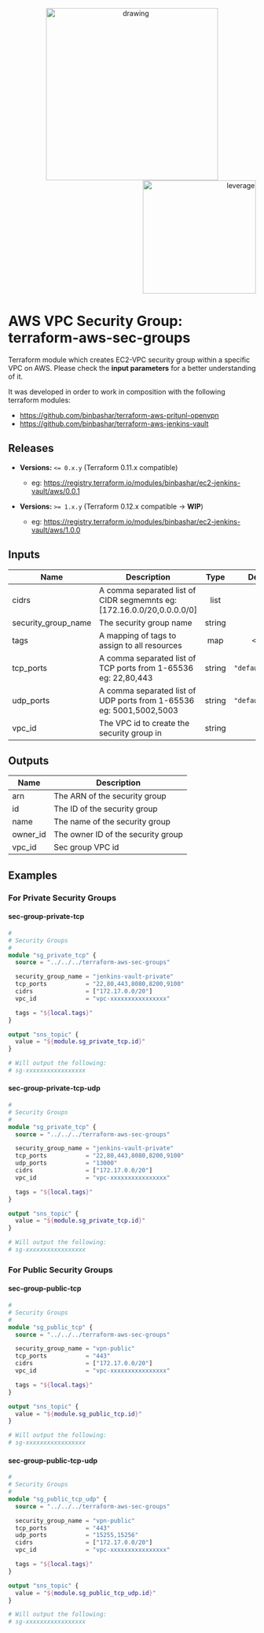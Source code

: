 <div align="center">
    <img src="https://binbashar.github.io/terraform-aws-sec-groups/figures/binbash.png" alt="drawing" width="350"/>
</div>
<div align="right">
  <img src="https://binbashar.github.io/terraform-aws-sec-groups/figures/binbash-leverage-terraform.png" alt="leverage" width="230"/>
</div>

# AWS VPC Security Group: terraform-aws-sec-groups

Terraform module which creates EC2-VPC security group within a specific VPC on AWS.
Please check the **input parameters** for a better understanding of it.

It was developed in order to work in composition with the following terraform modules:
- https://github.com/binbashar/terraform-aws-pritunl-openvpn
- https://github.com/binbashar/terraform-aws-jenkins-vault

## Releases
- **Versions:** `<= 0.x.y` (Terraform 0.11.x compatible)
    - eg: https://registry.terraform.io/modules/binbashar/ec2-jenkins-vault/aws/0.0.1

- **Versions:** `>= 1.x.y` (Terraform 0.12.x compatible -> **WIP**)
    - eg: https://registry.terraform.io/modules/binbashar/ec2-jenkins-vault/aws/1.0.0

## Inputs

| Name | Description | Type | Default | Required |
|------|-------------|:----:|:-----:|:-----:|
| cidrs | A comma separated list of CIDR segmemnts eg: [172.16.0.0/20,0.0.0.0/0] | list | n/a | yes |
| security\_group\_name | The security group name | string | n/a | yes |
| tags | A mapping of tags to assign to all resources | map | `<map>` | no |
| tcp\_ports | A comma separated list of TCP ports from 1-65536 eg: 22,80,443 | string | `"default_null"` | no |
| udp\_ports | A comma separated list of UDP ports from 1-65536 eg: 5001,5002,5003 | string | `"default_null"` | no |
| vpc\_id | The VPC id to create the security group in | string | n/a | yes |

## Outputs

| Name | Description |
|------|-------------|
| arn | The ARN of the security group |
| id | The ID of the security group |
| name | The name of the security group |
| owner\_id | The owner ID of the security group |
| vpc\_id | Sec group VPC id |


## Examples
### For Private Security Groups
#### sec-group-private-tcp
```terraform
#
# Security Groups
#
module "sg_private_tcp" {
  source = "../../../terraform-aws-sec-groups"

  security_group_name = "jenkins-vault-private"
  tcp_ports           = "22,80,443,8080,8200,9100"
  cidrs               = ["172.17.0.0/20"]
  vpc_id              = "vpc-xxxxxxxxxxxxxxxx"

  tags = "${local.tags}"
}

output "sns_topic" {
  value = "${module.sg_private_tcp.id}"
}

# Will output the following:
# sg-xxxxxxxxxxxxxxxxx
```

#### sec-group-private-tcp-udp
``` terraform
#
# Security Groups
#
module "sg_private_tcp" {
  source = "../../../terraform-aws-sec-groups"

  security_group_name = "jenkins-vault-private"
  tcp_ports           = "22,80,443,8080,8200,9100"
  udp_ports           = "13000"
  cidrs               = ["172.17.0.0/20"]
  vpc_id              = "vpc-xxxxxxxxxxxxxxxx"

  tags = "${local.tags}"
}

output "sns_topic" {
  value = "${module.sg_private_tcp.id}"
}

# Will output the following:
# sg-xxxxxxxxxxxxxxxxx
```

### For Public Security Groups
#### sec-group-public-tcp
```terraform
#
# Security Groups
#
module "sg_public_tcp" {
  source = "../../../terraform-aws-sec-groups"

  security_group_name = "vpn-public"
  tcp_ports           = "443"
  cidrs               = ["172.17.0.0/20"]
  vpc_id              = "vpc-xxxxxxxxxxxxxxxx"

  tags = "${local.tags}"
}

output "sns_topic" {
  value = "${module.sg_public_tcp.id}"
}

# Will output the following:
# sg-xxxxxxxxxxxxxxxxx
```

#### sec-group-public-tcp-udp
``` terraform
#
# Security Groups
#
module "sg_public_tcp_udp" {
  source = "../../../terraform-aws-sec-groups"

  security_group_name = "vpn-public"
  tcp_ports           = "443"
  udp_ports           = "15255,15256"
  cidrs               = ["172.17.0.0/20"]
  vpc_id              = "vpc-xxxxxxxxxxxxxxxx"

  tags = "${local.tags}"
}

output "sns_topic" {
  value = "${module.sg_public_tcp_udp.id}"
}

# Will output the following:
# sg-xxxxxxxxxxxxxxxxx
```
